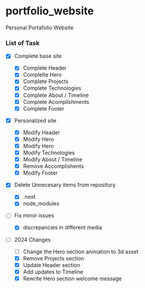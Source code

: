 # portfolio_website

Personal Portafolio Website

### List of Task

-   [x] Complete base site
    -   [x] Complete Header
    -   [x] Complelte Hero
    -   [x] Complete Projects
    -   [x] Complete Technologies
    -   [x] Complete About / Timeline
    -   [x] Complete Acomplishments
    -   [x] Complete Footer
-   [x] Personalized site
    -   [x] Modify Header
    -   [x] Modify Hero
    -   [x] Modify Hero
    -   [x] Modify Technologies
    -   [x] Modify About / Timeline
    -   [x] Remove Accomplishents
    -   [x] Modify Footer
-   [x] Delete Unnecesary items from repository
    -   [x] .next
    -   [x] node_modules
-   [ ] Fix minor issues

    -   [x] discrepancies in different media

-   [ ] 2024 Changes
    -   [ ] Change the Hero section animation to 3d asset
    -   [x] Remove Projects section
    -   [x] Update Header section
    -   [x] Add updates to Timeline
    -   [x] Rewrite Hero section welcome message
